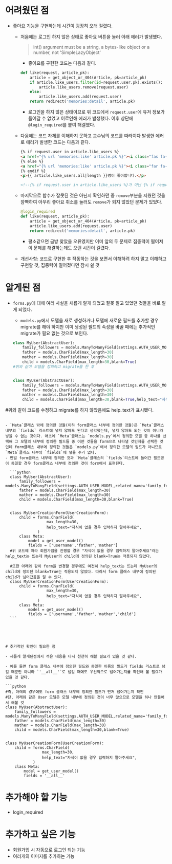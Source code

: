 # 어려웠던 점

- 좋아요 기능을 구현하는데 시간이 굉장히 오래 걸렸다.

  - 처음에는 로그인 하지 않은 상태로 좋아요 버튼을 눌러 아래 에러가 발생했다.

    > int() argument must be a string, a bytes-like object or a number, not 'SimpleLazyObject'

    - 좋아요를 구현한 코드는 다음과 같다.

    ```python
    def like(request, article_pk):
        article = get_object_or_404(Article, pk=article_pk)
        if article.like_users.filter(id=request.user.pk).exists():
            article.like_users.remove(request.user)
        else:
            article.like_users.add(request.user)
        return redirect('memories:detail', article.pk)
    ```

    - 로그인을 하지 않은 상태이므로 위 코드에서 `request.user`에 유저 정보가 들어갈 수 없었고 이로인해 에러가 발생했다. 이후 상단에 `@login_required`를 붙여 해결했다.

  - 다음에는 코드 자체를 이해하지 못하고 교수님의 코드를 따라치다 발생한 에러로 에러가 발생한 코드는 다음과 같다.

    ```html
    {% if request.user in article.like_users %}
    <a href="{% url 'memories:like' article.pk %}"><i class="fas fa-heart" style='color:red'></i></a>
    {% else %}
    <a href="{% url 'memories:like' article.pk %}"><i class="far fa-heart" style='color:red'></i></a>
    {% endif %}
    <p>{{ article.like_users.all|length }}명이 좋아합니다.</p>
    
    <!--{% if request.user in article.like_users %}가 아닌 {% if request.user in article.like_users %}를 입력해야 했으나 교수님의 코드를 따라치는 과정에서 잘못 입력하여 좋아요를 한 유저의 수가 증가는 하는데 하트 표시가 바뀌지는 않는 에러가 발생했다. 이후 코드를 충분히 이해한 후에 수정함으로써 고칠 수 있었다.-->
    ```

  - 마지막으로 함수가 잘못된 것은 아닌지 확인하던 중 `remove`부분을 지웠던 것을 깜빡하여 아무리 좋아요 취소를 눌러도 `remove`가 되지 않았던 문제가 있었다.

    ```python
    @login_required
    def like(request, article_pk):
        article = get_object_or_404(Article, pk=article_pk)
        article.like_users.add(request.user)
        return redirect('memories:detail', article.pk)
    ```

    - 평소같으면 금방 찾았을 오류였지만 이미 앞의 두 문제로 집중력이 떨어져 이 문제를 해결하는데도 오랜 시간이 걸렸다.

  - 개선사항: 코드로 구현한 후 작동하는 것을 보면서 이해하려 하지 말고 이해하고 구현할 것, 집중력이 떨어졌다면 잠시 쉴 것



# 알게된 점

- `forms.py`에 대해 여러 사실을 새롭게 알게 되었고 잘못 알고 있었던 것들을 바로 알게 되었다.

  - `models.py`에서 모델을 새로 생성하거나 모델에 새로운 필드를 추가할 경우 migrate를 해야 하지만 이미 생성된 필드의 속성을 바꿀 때에는 추가적인 migrate가 필요 없는 것으로 보인다.

  ```python
  class MyUser(AbstractUser):
      family_followers = models.ManyToManyField(settings.AUTH_USER_MODEL,related_name='family_followings')
      father = models.CharField(max_length=30)
      mather = models.CharField(max_length=30)
      child = models.CharField(max_length=30,blank=True)
  #위와 같이 모델을 정의하고 migrate를 한 후
  
  
  class MyUser(AbstractUser):
      family_followers = models.ManyToManyField(settings.AUTH_USER_MODEL,related_name='family_followings')
      father = models.CharField(max_length=30)
      mather = models.CharField(max_length=30)
      child = models.CharField(max_length=30,blank=True,help_text="자식이 없을 경우 입력하지 말아주세요")
#위와 같이 코드를 수정하고 migrate를 하지 않았음에도 help_text가 표시됐다.
  ```
  
- `Meta`클래스 밖에 정의한 것들(이하 form클래스 내부에 정의한 것들)은 `Meta`클래스 내부의 `fields` 리스트에 넣지 않아도 된다고 생각했는데, 넣지 않아도 되는 것이 아니라 넣을 수 없는 것이다. 애초에 `Meta`클래스는 `models.py`에서 정의한 모델 중 하나를 선택해 그 모델의 내부에 정의한 필드들 중 어떤 것들을 form으로 나타낼 것인지를 선택한 것인데 form클래스 내부에 정의한 것들은 `models.py`에서 정의한 모델의 필드가 아니므로 `Meta`클래스 내부의 `fields`에 넣을 수가 없다.
  - 만일 form클래스 내부에 정의한 것과 `Meta`클래스의 `fields`리스트에 들어간 필드명이 동일할 경우 form클래스 내부에 정의한 것이 form에서 표현된다.
  
    ```python
    class MyUser(AbstractUser):
        family_followers = models.ManyToManyField(settings.AUTH_USER_MODEL,related_name='family_followings')
        father = models.CharField(max_length=30)
        mather = models.CharField(max_length=30)
        child = models.CharField(max_length=30,blank=True)
        
    
    class MyUserCreationForm(UserCreationForm):
        child = forms.CharField(
                    max_length=30,
                    help_text="자식이 없을 경우 입력하지 말아주세요",
                )
        class Meta:
            model = get_user_model()
            fields = ['username','father','mather']
    #위 코드에 따라 회원가입을 진행할 경우 "자식이 없을 경우 입력하지 말아주세요"라는 help_text는 뜨는데 MyUser의 child에 정의된 blank=True는 적용되지 않았다.
    
    #또한 아래와 같이 form을 변경할 경우에도 여전히 help_text는 뜨는데 MyUser의 child에 정의된 blank=True는 적용되지 않았다. 따라서 form 클래스 내부에 정의된 child가 넘어갔음을 알 수 있다.
    class MyUserCreationForm(UserCreationForm):
        child = forms.CharField(
                    max_length=30,
                    help_text="자식이 없을 경우 입력하지 말아주세요",
                )
        class Meta:
            model = get_user_model()
            fields = ['username','father','mather','child']
    ```





# 추가적인 확인이 필요한 점

- 새롭게 알게된점에서 적은 내용을 다시 천천히 해볼 필요가 있을 것 같다.

  - 예를 들면 form 클래스 내부에 정의한 필드와 동일한 이름의 필드가 fields 리스트로 넘길 때뿐만 아니라 `'__all__'`로 넘길 때에도 우선적으로 넘어가는지를 확인해 볼 필요가 있을 것 같다.

  ```python
  #즉, 아래의 경우에도 form 클래스 내부에 정의한 필드가 먼저 넘어가는지 확인
  #단, 아래와 같은 User 모델은 모델 내부에 정의된 것이 너무 많으므로 모델을 하나 만들어서 해볼 것
  class MyUser(AbstractUser):
      family_followers = models.ManyToManyField(settings.AUTH_USER_MODEL,related_name='family_followings')
      father = models.CharField(max_length=30)
      mather = models.CharField(max_length=30)
      child = models.CharField(max_length=30,blank=True)
      
  
  class MyUserCreationForm(UserCreationForm):
      child = forms.CharField(
                  max_length=30,
                  help_text="자식이 없을 경우 입력하지 말아주세요",
              )
      class Meta:
          model = get_user_model()
          fields = '__all__'
  ```

  





# 추가해야 할 기능

- login_required



# 추가하고 싶은 기능

- 회원가입 시 자동으로 로그인 되는 기능
- 여러개의 이미지를 추가하는 기능

